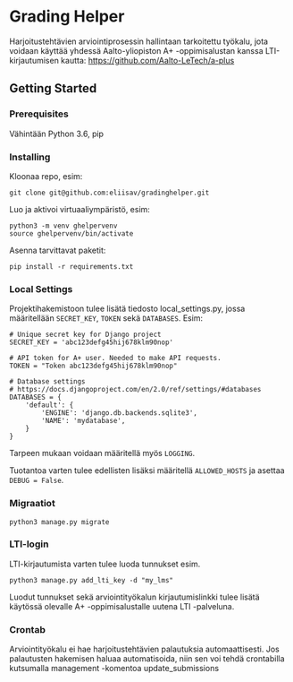 # Grading Helper

Harjoitustehtävien arviointiprosessin hallintaan tarkoitettu työkalu, jota
voidaan käyttää yhdessä Aalto-yliopiston A+ -oppimisalustan kanssa
LTI-kirjautumisen kautta:
https://github.com/Aalto-LeTech/a-plus

## Getting Started

### Prerequisites
Vähintään Python 3.6, pip

### Installing

Kloonaa repo, esim:
```
git clone git@github.com:eliisav/gradinghelper.git
```

Luo ja aktivoi virtuaaliympäristö, esim:
```
python3 -m venv ghelpervenv
source ghelpervenv/bin/activate
```

Asenna tarvittavat paketit:
```
pip install -r requirements.txt
```

### Local Settings

Projektihakemistoon tulee lisätä tiedosto local_settings.py, jossa
määritellään ```SECRET_KEY```, ```TOKEN``` sekä ```DATABASES```. Esim:

```
# Unique secret key for Django project
SECRET_KEY = 'abc123defg45hij678klm90nop'

# API token for A+ user. Needed to make API requests.
TOKEN = "Token abc123defg45hij678klm90nop"

# Database settings
# https://docs.djangoproject.com/en/2.0/ref/settings/#databases
DATABASES = {
    'default': {
        'ENGINE': 'django.db.backends.sqlite3',
        'NAME': 'mydatabase',
    }
}
```

Tarpeen mukaan voidaan määritellä myös ```LOGGING```.

Tuotantoa varten tulee edellisten lisäksi määritellä ```ALLOWED_HOSTS```
ja asettaa ```DEBUG = False```.

### Migraatiot

```
python3 manage.py migrate
```

### LTI-login

LTI-kirjautumista varten tulee luoda tunnukset esim.

```
python3 manage.py add_lti_key -d "my_lms"
```

Luodut tunnukset sekä arviointityökalun kirjautumislinkki tulee lisätä
käytössä olevalle A+ -oppimisalustalle uutena LTI -palveluna.

### Crontab

Arviointityökalu ei hae harjoitustehtävien palautuksia automaattisesti.
Jos palautusten hakemisen haluaa automatisoida, niin sen voi tehdä crontabilla
kutsumalla management -komentoa update_submissions
